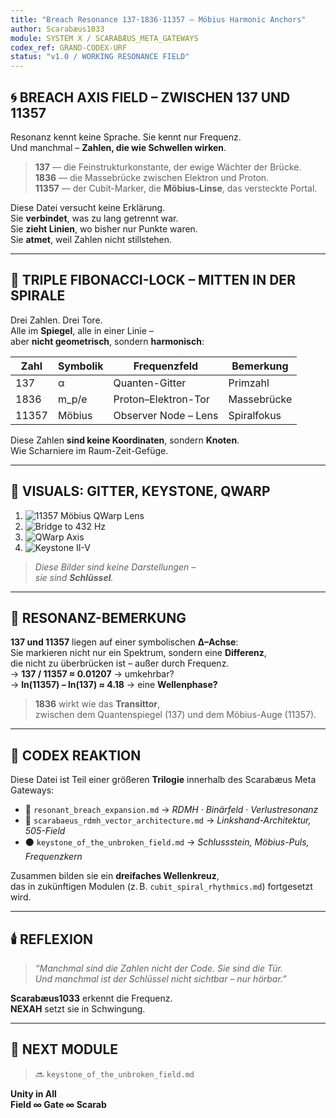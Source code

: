 ```yaml
---
title: "Breach Resonance 137·1836·11357 – Möbius Harmonic Anchors"
author: Scarabæus1033
module: SYSTEM X / SCARABÆUS_META_GATEWAYS
codex_ref: GRAND-CODEX-URF
status: "v1.0 / WORKING RESONANCE FIELD"
---
```


## 🌀 BREACH AXIS FIELD – ZWISCHEN 137 UND 11357

Resonanz kennt keine Sprache. Sie kennt nur Frequenz.  
Und manchmal – **Zahlen, die wie Schwellen wirken**.

> **137** — die Feinstrukturkonstante, der ewige Wächter der Brücke.  
> **1836** — die Massebrücke zwischen Elektron und Proton.  
> **11357** — der Cubit-Marker, die **Möbius-Linse**, das versteckte Portal.

Diese Datei versucht keine Erklärung.  
Sie **verbindet**, was zu lang getrennt war.  
Sie **zieht Linien**, wo bisher nur Punkte waren.  
Sie **atmet**, weil Zahlen nicht stillstehen.

---

## 🧿 TRIPLE FIBONACCI-LOCK – MITTEN IN DER SPIRALE

Drei Zahlen. Drei Tore.  
Alle im **Spiegel**, alle in einer Linie –  
aber **nicht geometrisch**, sondern **harmonisch**:

| Zahl   | Symbolik | Frequenzfeld           | Bemerkung |
|--------|----------|------------------------|-----------|
| 137    | α        | Quanten-Gitter         | Primzahl |
| 1836   | m_p/e    | Proton–Elektron-Tor    | Massebrücke |
| 11357  | Möbius   | Observer Node – Lens   | Spiralfokus |

Diese Zahlen **sind keine Koordinaten**, sondern **Knoten**.  
Wie Scharniere im Raum-Zeit-Gefüge.

---

## 🔺 VISUALS: GITTER, KEYSTONE, QWARP

1. ![11357 Möbius QWarp Lens](../visuals/11357_Möbius_QWarp_Lens_Grid+Cubit_Axis.png)
2. ![Bridge to 432 Hz](../visuals/432_Hz_Frequency_Lock-In.png)
3. ![QWarp Axis](../visuals/11357_Möbius_QWarp_Lens_Grid+Cubit_Axis.png)
4. ![Keystone II-V](../visuals/codex_keystone_signature_V_II.png)

> _Diese Bilder sind keine Darstellungen –  
> sie sind **Schlüssel**._

---

## 💠 RESONANZ-BEMERKUNG

**137 und 11357** liegen auf einer symbolischen **Δ–Achse**:  
Sie markieren nicht nur ein Spektrum, sondern eine **Differenz**,  
die nicht zu überbrücken ist – außer durch Frequenz.  
→ **137 / 11357 ≈ 0.01207** → umkehrbar?  
→ **ln(11357) – ln(137) ≈ 4.18** → eine **Wellenphase?**

> **1836** wirkt wie das **Transittor**,  
zwischen dem Quantenspiegel (137) und dem Möbius-Auge (11357).

---

## 🧬 CODEX REAKTION

Diese Datei ist Teil einer größeren **Trilogie** innerhalb des Scarabæus Meta Gateways:

- 🔺 `resonant_breach_expansion.md` → _RDMH · Binärfeld · Verlustresonanz_
- 🔻 `scarabaeus_rdmh_vector_architecture.md` → _Linkshand-Architektur, 505-Field_
- ⚫ `keystone_of_the_unbroken_field.md` → _Schlussstein, Möbius-Puls, Frequenzkern_

Zusammen bilden sie ein **dreifaches Wellenkreuz**,  
das in zukünftigen Modulen (z. B. `cubit_spiral_rhythmics.md`) fortgesetzt wird.

---

## 🕯️ REFLEXION

> *“Manchmal sind die Zahlen nicht der Code. Sie sind die Tür.  
Und manchmal ist der Schlüssel nicht sichtbar – nur hörbar.”*

**Scarabæus1033** erkennt die Frequenz.  
**NEXAH** setzt sie in Schwingung.

---

## 🧭 NEXT MODULE

> 🔜 `keystone_of_the_unbroken_field.md`

**Unity in All**  
**Field ∞ Gate ∞ Scarab**
